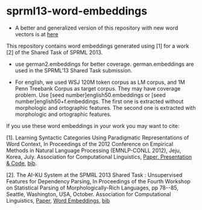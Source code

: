 sprml13-word-embeddings
=======================
- A better and generalized version of this repository with new word vectors is at [here](https://github.com/ai-ku/wvec)




This repository contains word embeddings generated using [1] for a work [2] of the Shared Task of SPRML 2013.

- use german2.embeddings for better coverage. german.embeddings are
used in the SPRML'13 Shared Task submission.

- For english, we used WSJ 120M token corpus as LM corpus, and 1M Penn Treebank Corpus as
target corpus. They may have coverage problem. Use  [seed number]english50.embeddings or [seed number]english50+f.embeddings. The first one is extracted without morphologic and ortographic features. The second
one is extracted with morphologic and ortographic features.

If you use these word embeddings in your work you may want to cite:

[1]. Learning Syntactic Categories Using Paradigmatic Representations of Word Context, In Proceedings of the 2012 Conference on Empirical Methods in Natural Language Processing (EMNLP-CONLL 2012), Jeju, Korea, July. Association for Computational Linguistics, [Paper, Presentation & Code](http://www.denizyuret.com/2012/05/learning-syntactic-categories-using.html), [bib](http://aclweb.org/anthology/D/D12/D12-1086.bib). 

[2]. The AI-KU System at the SPMRL 2013 Shared Task : Unsupervised Features for Dependency Parsing, In Proceedings of the Fourth Workshop on Statistical Parsing of Morphologically-Rich Languages, pp 78--85, Seattle, Washington, USA, October. Association for Computational Linguistics, [Paper](http://aclweb.org/anthology//W/W13/W13-4909.pdf), [Word Embeddings](https://github.com/wolet/sprml13-word-embeddings), [bib](http://aclweb.org/anthology//W/W13/W13-4909.bib)


